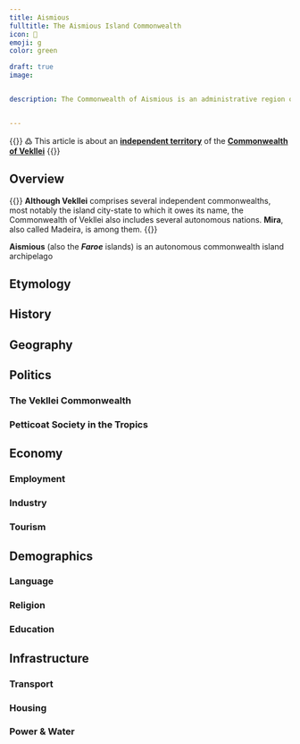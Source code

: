 ```yaml
---
title: Aismious
fulltitle: The Aismious Island Commonwealth
icon: 🎣
emoji: g
color: green

draft: true
image:


description: The Commonwealth of Aismious is an administrative region of the Commonwealth of Vekllei, a utopian country created by Hobart Phillips.


---
```

{{<note green >}}
߷ This article is about an [**independent territory**](/vekllei/#administrative-divisions) of the [**Commonwealth of Vekllei**](/factbook/vekllei)
{{</note>}}

## Overview

{{<note panel >}}
**Although Vekllei** comprises several independent commonwealths, most notably the island city-state to which it owes its name, the Commonwealth of Vekllei also includes several autonomous nations. **Mira**, also called Madeira, is among them.
{{</note>}}

**Aismious** (also the ***Faroe*** islands) is an autonomous commonwealth island archipelago

## Etymology

## History


## Geography

## Politics

### The Vekllei Commonwealth

### Petticoat Society in the Tropics

## Economy

### Employment

### Industry

### Tourism

## Demographics

### Language

### Religion

### Education

## Infrastructure

### Transport

### Housing

### Power & Water

